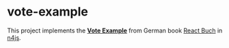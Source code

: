 # vote-example

This project implements the [**Vote Example**](https://github.com/reactbuch/vote-example) from German book [React Buch](https://reactbuch.de/) in [n4js](https://www.eclipse.org/n4js/).